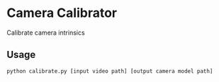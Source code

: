 # Camera Calibrator
Calibrate camera intrinsics

## Usage
```
python calibrate.py [input video path] [output camera model path]
```
